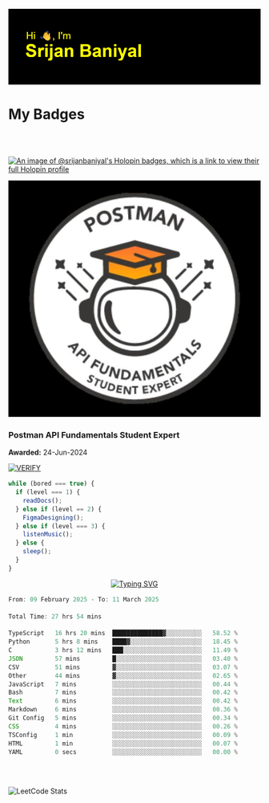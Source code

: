 ![Header](./header.png)

# My Badges

<Br />
<Br />

[![An image of @srijanbaniyal's Holopin badges, which is a link to view their full Holopin profile](https://holopin.me/srijanbaniyal)](https://holopin.io/@srijanbaniyal)

[![Postman API Fundamentals Student Expert](/Postman.jpeg)](https://api.badgr.io/public/assertions/r9BLLy0oTfKJBbkGuDI1zA)

### Postman API Fundamentals Student Expert

**Awarded:** 24-Jun-2024

[![VERIFY](https://img.shields.io/badge/VERIFY-blue)](https://badgecheck.io?url=https%3A%2F%2Fapi.badgr.io%2Fpublic%2Fassertions%2Fr9BLLy0oTfKJBbkGuDI1zA)

```javascript
while (bored === true) {
  if (level === 1) {
    readDocs();
  } else if (level == 2) {
    FigmaDesigning();
  } else if (level === 3) {
    listenMusic();
  } else {
    sleep();
  }
}
```

<p align="center">
  <a href="https://git.io/typing-svg"><img src="https://readme-typing-svg.demolab.com?font=Tilt+Prism&size=30&pause=1000&color=0FF75B&center=true&vCenter=true&width=800&height=80&lines=Time+spent+on+various+Programming+languages" alt="Typing SVG" /></a>
</p>

<!--START_SECTION:waka-->

```TypeScript
From: 09 February 2025 - To: 11 March 2025

Total Time: 27 hrs 54 mins

TypeScript   16 hrs 20 mins  ██████████████▓░░░░░░░░░░   58.52 %
Python       5 hrs 8 mins    ████▓░░░░░░░░░░░░░░░░░░░░   18.45 %
C            3 hrs 12 mins   ███░░░░░░░░░░░░░░░░░░░░░░   11.49 %
JSON         57 mins         █░░░░░░░░░░░░░░░░░░░░░░░░   03.40 %
CSV          51 mins         ▓░░░░░░░░░░░░░░░░░░░░░░░░   03.07 %
Other        44 mins         ▓░░░░░░░░░░░░░░░░░░░░░░░░   02.65 %
JavaScript   7 mins          ░░░░░░░░░░░░░░░░░░░░░░░░░   00.44 %
Bash         7 mins          ░░░░░░░░░░░░░░░░░░░░░░░░░   00.42 %
Text         6 mins          ░░░░░░░░░░░░░░░░░░░░░░░░░   00.42 %
Markdown     6 mins          ░░░░░░░░░░░░░░░░░░░░░░░░░   00.36 %
Git Config   5 mins          ░░░░░░░░░░░░░░░░░░░░░░░░░   00.34 %
CSS          4 mins          ░░░░░░░░░░░░░░░░░░░░░░░░░   00.26 %
TSConfig     1 min           ░░░░░░░░░░░░░░░░░░░░░░░░░   00.09 %
HTML         1 min           ░░░░░░░░░░░░░░░░░░░░░░░░░   00.07 %
YAML         0 secs          ░░░░░░░░░░░░░░░░░░░░░░░░░   00.00 %
```

<!--END_SECTION:waka-->

<Br />
<Br />

![LeetCode Stats](https://leetcard.jacoblin.cool/Srijan-Baniyal?theme=dark&font=Rasa&ext=contest)
